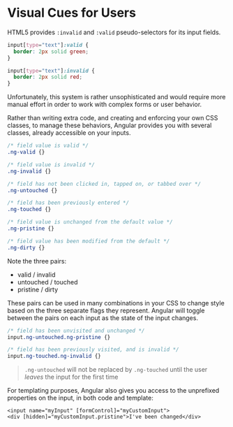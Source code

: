 # Visual Cues for Users

HTML5 provides `:invalid` and `:valid` pseudo-selectors for its input fields.

```css
input[type="text"]:valid {
  border: 2px solid green;
}

input[type="text"]:invalid {
  border: 2px solid red;
}
```

Unfortunately, this system is rather unsophisticated and would require more manual effort in order to work with complex forms or user behavior.

Rather than writing extra code, and creating and enforcing your own CSS classes, to manage these behaviors, Angular provides you with several classes, already accessible on your inputs.

```css
/* field value is valid */
.ng-valid {}

/* field value is invalid */
.ng-invalid {}

/* field has not been clicked in, tapped on, or tabbed over */
.ng-untouched {}

/* field has been previously entered */
.ng-touched {}

/* field value is unchanged from the default value */
.ng-pristine {}

/* field value has been modified from the default */
.ng-dirty {}
```

Note the three pairs:

* valid / invalid
* untouched / touched
* pristine / dirty

These pairs can be used in many combinations in your CSS to change style based on the three separate flags they represent. Angular will toggle between the pairs on each input as the state of the input changes.

```css
/* field has been unvisited and unchanged */
input.ng-untouched.ng-pristine {}

/* field has been previously visited, and is invalid */
input.ng-touched.ng-invalid {}
```

> `.ng-untouched` will not be replaced by `.ng-touched` until the user _leaves_ the input for the first time

For templating purposes, Angular also gives you access to the unprefixed properties on the input, in both code and template:

```markup
<input name="myInput" [formControl]="myCustomInput">
<div [hidden]="myCustomInput.pristine">I've been changed</div>
```

